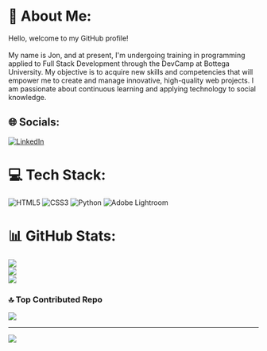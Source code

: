 # 💫 About Me:
Hello, welcome to my GitHub profile!<br><br>My name is Jon, and at present, I'm undergoing training in programming applied to Full Stack Development through the DevCamp at Bottega University. My objective is to acquire new skills and competencies that will empower me to create and manage innovative, high-quality web projects. I am passionate about continuous learning and applying technology to social knowledge.


## 🌐 Socials:
[![LinkedIn](https://img.shields.io/badge/LinkedIn-%230077B5.svg?logo=linkedin&logoColor=white)](https://linkedin.com/in/jon-madariaga-ortega) 

# 💻 Tech Stack:
![HTML5](https://img.shields.io/badge/html5-%23E34F26.svg?style=for-the-badge&logo=html5&logoColor=white) ![CSS3](https://img.shields.io/badge/css3-%231572B6.svg?style=for-the-badge&logo=css3&logoColor=white) ![Python](https://img.shields.io/badge/python-3670A0?style=for-the-badge&logo=python&logoColor=ffdd54) ![Adobe Lightroom](https://img.shields.io/badge/Adobe%20Lightroom-31A8FF.svg?style=for-the-badge&logo=Adobe%20Lightroom&logoColor=white)
# 📊 GitHub Stats:
![](https://github-readme-stats.vercel.app/api?username=JonMada&theme=radical&hide_border=true&include_all_commits=false&count_private=false)<br/>
![](https://github-readme-streak-stats.herokuapp.com/?user=JonMada&theme=radical&hide_border=true)<br/>
![](https://github-readme-stats.vercel.app/api/top-langs/?username=JonMada&theme=radical&hide_border=true&include_all_commits=false&count_private=false&layout=compact)

### 🔝 Top Contributed Repo
![](https://github-contributor-stats.vercel.app/api?username=JonMada&limit=5&theme=dark&combine_all_yearly_contributions=true)

---
[![](https://visitcount.itsvg.in/api?id=JonMada&icon=2&color=1)](https://visitcount.itsvg.in)

<!-- Proudly created with GPRM ( https://gprm.itsvg.in ) -->
